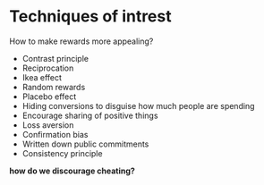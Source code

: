 # Techniques of intrest

How to make rewards more appealing?

- Contrast principle
- Reciprocation
- Ikea effect
- Random rewards
- Placebo effect
- Hiding conversions to disguise how much people are spending
- Encourage sharing of positive things
- Loss aversion
- Confirmation bias
- Written down public commitments
- Consistency principle

__how do we discourage cheating?__
